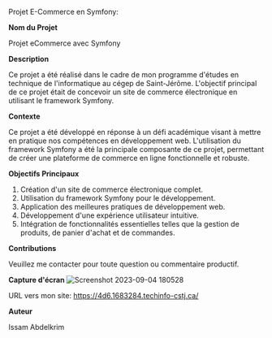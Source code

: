 
Projet E-Commerce en Symfony:

**Nom du Projet**

Projet eCommerce avec Symfony

**Description**

Ce projet a été réalisé dans le cadre de mon programme d'études en technique de l'informatique au cégep de Saint-Jérôme. L'objectif principal de ce projet était de concevoir un site de commerce électronique en utilisant le framework Symfony.

**Contexte**

Ce projet a été développé en réponse à un défi académique visant à mettre en pratique nos compétences en développement web. L'utilisation du framework Symfony a été la principale composante de ce projet, permettant de créer une plateforme de commerce en ligne fonctionnelle et robuste.

**Objectifs Principaux**

1. Création d'un site de commerce électronique complet.
2. Utilisation du framework Symfony pour le développement.
3. Application des meilleures pratiques de développement web.
4. Développement d'une expérience utilisateur intuitive.
5. Intégration de fonctionnalités essentielles telles que la gestion de produits, de panier d'achat et de commandes.


**Contributions**

Veuillez me contacter pour toute question ou commentaire productif.

**Capture d'écran**
![Screenshot 2023-09-04 180528](https://github.com/Issam45/Projet-ECommerce-Symfony/assets/89462485/726ea407-41f1-4206-a2a1-ff3f4d980531)


URL vers mon site:
https://4d6.1683284.techinfo-cstj.ca/

**Auteur**

Issam Abdelkrim
